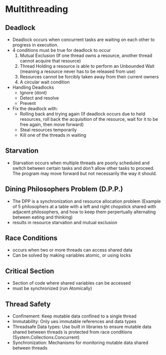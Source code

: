 # Multithreading
## Deadlock
* Deadlock occurs when concurrent tasks are waiting on each other to progress in execution.
* 4 conditions must be true for deadlock to occur
    1. Mutual Exclusion (If one thread owns a resource, another thread cannot acquire that resource)
    2. Thread Holding a resource is able to perform an Unbounded Wait (meaning a resource never has to be released from use)
    3. Resources cannot be forcibly taken away from their current owners
    4. A circular wait condition
* Handling Deadlocks
    * Ignore (dont)
    * Detect and resolve
    * Prevent
* Fix the deadlock with:
    * Rolling back and trying again (If deadlock occurs due to held resources, roll back the acquisition of the resource, wait for it to be free again, then move forward)
    * Steal resources temporarily
    * Kill one of the threads in waiting

## Starvation
* Starvation occurs when multiple threads are poorly scheduled and switch between certain tasks and don't allow other tasks to proceed. The program may move forward but not necessarily the way it should.

## Dining Philosophers Problem (D.P.P.)
* The DPP is a synchronization and resource allocation problem (Example of 5 philosophers at a table with a left and right chopstick shared with adjacent philosophers, and how to keep them perpertually alternating between eating and thinking)
* results in resource starvation and mutual exclusion

## Race Conditions
* occurs when two or more threads can access shared data
* Can be solved by making variables atomic, or using locks

## Critical Section
* Section of code where shared variables can be accessed
* must be synchronized (run Atomically)


## Thread Safety
* Confinement: Keep mutable data confined to a single thread
* Immutability: Only ues immutable references and data types
* Threadsafe Data types: Use built in libraries to ensure mutable data shared between threads is protected from race conditions (System.Collections.Concurrent)
* Synchronization: Mechanisms for monitoring mutable data shared between threads
